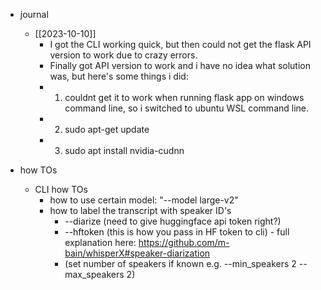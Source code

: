   * journal
    * [[2023-10-10]]
      * I got the CLI working quick, but then could not get the flask API version to work due to crazy errors.
      * Finally got API version to work and i have no idea what solution was, but here's some things i did:
      * 1) couldnt get it to work when running flask app on windows command line, so i switched to ubuntu WSL command line.
      * 2) sudo apt-get update
      * 3) sudo apt install nvidia-cudnn

  * how TOs
    * CLI how TOs
      * how to use certain model: "--model large-v2"
      * how to label the transcript with speaker ID's
        * --diarize (need to give huggingface api token right?)
        * --hftoken <token> (this is how you pass in HF token to cli) - full explanation here: https://github.com/m-bain/whisperX#speaker-diarization
        * (set number of speakers if known e.g. --min_speakers 2 --max_speakers 2)
